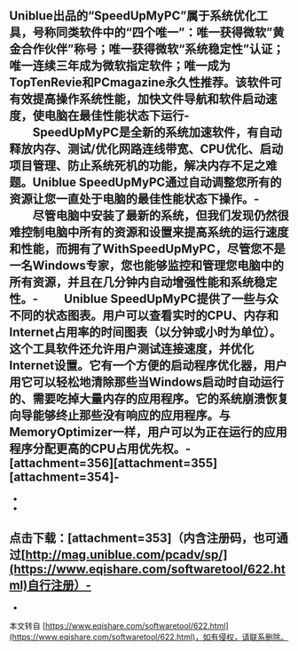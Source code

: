 Uniblue出品的“SpeedUpMyPC”属于系统优化工具，号称同类软件中的“四个唯一”：唯一获得微软”黄金合作伙伴”称号；唯一获得微软“系统稳定性”认证；唯一连续三年成为微软指定软件；唯一成为TopTenRevie和PCmagazine永久性推荐。该软件可有效提高操作系统性能，加快文件导航和软件启动速度，使电脑在最佳性能状态下运行-
　　SpeedUpMyPC是全新的系统加速软件，有自动释放内存、测试/优化网路连线带宽、CPU优化、启动项目管理、防止系统死机的功能，解决内存不足之难题。Uniblue SpeedUpMyPC通过自动调整您所有的资源让您一直处于电脑的最佳性能状态下操作。-
　　尽管电脑中安装了最新的系统，但我们发现仍然很难控制电脑中所有的资源和设置来提高系统的运行速度和性能，而拥有了WithSpeedUpMyPC，尽管您不是一名Windows专家，您也能够监控和管理您电脑中的所有资源，并且在几分钟内自动增强性能和系统稳定性。-
　　Uniblue SpeedUpMyPC提供了一些与众不同的状态图表。用户可以查看实时的CPU、内存和Internet占用率的时间图表（以分钟或小时为单位）。这个工具软件还允许用户测试连接速度，并优化Internet设置。它有一个方便的启动程序优化器，用户用它可以轻松地清除那些当Windows启动时自动运行的、需要吃掉大量内存的应用程序。它的系统崩溃恢复向导能够终止那些没有响应的应用程序。与MemoryOptimizer一样，用户可以为正在运行的应用程序分配更高的CPU占用优先权。-
\[attachment=356\]\[attachment=355\]\[attachment=354\]-
-
-
-
点击下载：\[attachment=353\]（内含注册码，也可通过[http://mag.uniblue.com/pcadv/sp/](https://www.eqishare.com/softwaretool/622.html)自行注册）-
-

-

本文转自 [https://www.eqishare.com/softwaretool/622.html](https://www.eqishare.com/softwaretool/622.html)，如有侵权，请联系删除。